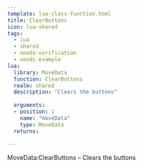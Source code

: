 ```yaml
---
template: lua-class-function.html
title: ClearButtons
icon: lua-shared
tags:
  - lua
  - shared
  - needs-verification
  - needs-example
lua:
  library: MoveData
  function: ClearButtons
  realm: shared
  description: "Clears the buttons"
  
  arguments:
  - position: 1
    name: "moveData"
    type: MoveData
  returns:
    
---
```


<div class="lua__search__keywords">
MoveData:ClearButtons &#x2013; Clears the buttons
</div>
